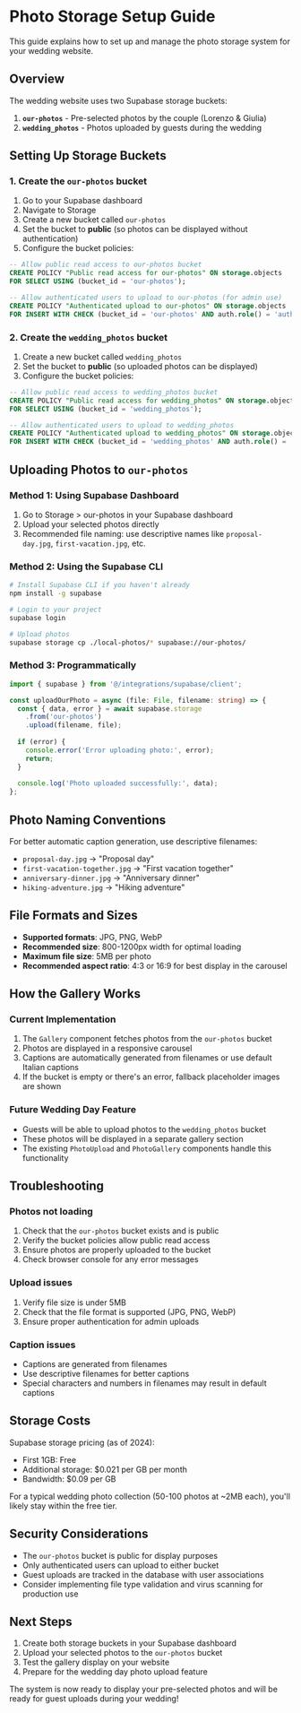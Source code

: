 # Photo Storage Setup Guide

This guide explains how to set up and manage the photo storage system for your wedding website.

## Overview

The wedding website uses two Supabase storage buckets:

1. **`our-photos`** - Pre-selected photos by the couple (Lorenzo & Giulia)
2. **`wedding_photos`** - Photos uploaded by guests during the wedding

## Setting Up Storage Buckets

### 1. Create the `our-photos` bucket

1. Go to your Supabase dashboard
2. Navigate to Storage
3. Create a new bucket called `our-photos`
4. Set the bucket to **public** (so photos can be displayed without authentication)
5. Configure the bucket policies:

```sql
-- Allow public read access to our-photos bucket
CREATE POLICY "Public read access for our-photos" ON storage.objects
FOR SELECT USING (bucket_id = 'our-photos');

-- Allow authenticated users to upload to our-photos (for admin use)
CREATE POLICY "Authenticated upload to our-photos" ON storage.objects
FOR INSERT WITH CHECK (bucket_id = 'our-photos' AND auth.role() = 'authenticated');
```

### 2. Create the `wedding_photos` bucket

1. Create a new bucket called `wedding_photos`
2. Set the bucket to **public** (so uploaded photos can be displayed)
3. Configure the bucket policies:

```sql
-- Allow public read access to wedding_photos bucket
CREATE POLICY "Public read access for wedding_photos" ON storage.objects
FOR SELECT USING (bucket_id = 'wedding_photos');

-- Allow authenticated users to upload to wedding_photos
CREATE POLICY "Authenticated upload to wedding_photos" ON storage.objects
FOR INSERT WITH CHECK (bucket_id = 'wedding_photos' AND auth.role() = 'authenticated');
```

## Uploading Photos to `our-photos`

### Method 1: Using Supabase Dashboard
1. Go to Storage > our-photos in your Supabase dashboard
2. Upload your selected photos directly
3. Recommended file naming: use descriptive names like `proposal-day.jpg`, `first-vacation.jpg`, etc.

### Method 2: Using the Supabase CLI
```bash
# Install Supabase CLI if you haven't already
npm install -g supabase

# Login to your project
supabase login

# Upload photos
supabase storage cp ./local-photos/* supabase://our-photos/
```

### Method 3: Programmatically
```typescript
import { supabase } from '@/integrations/supabase/client';

const uploadOurPhoto = async (file: File, filename: string) => {
  const { data, error } = await supabase.storage
    .from('our-photos')
    .upload(filename, file);
    
  if (error) {
    console.error('Error uploading photo:', error);
    return;
  }
  
  console.log('Photo uploaded successfully:', data);
};
```

## Photo Naming Conventions

For better automatic caption generation, use descriptive filenames:

- `proposal-day.jpg` → "Proposal day"
- `first-vacation-together.jpg` → "First vacation together"
- `anniversary-dinner.jpg` → "Anniversary dinner"
- `hiking-adventure.jpg` → "Hiking adventure"

## File Formats and Sizes

- **Supported formats**: JPG, PNG, WebP
- **Recommended size**: 800-1200px width for optimal loading
- **Maximum file size**: 5MB per photo
- **Recommended aspect ratio**: 4:3 or 16:9 for best display in the carousel

## How the Gallery Works

### Current Implementation
1. The `Gallery` component fetches photos from the `our-photos` bucket
2. Photos are displayed in a responsive carousel
3. Captions are automatically generated from filenames or use default Italian captions
4. If the bucket is empty or there's an error, fallback placeholder images are shown

### Future Wedding Day Feature
- Guests will be able to upload photos to the `wedding_photos` bucket
- These photos will be displayed in a separate gallery section
- The existing `PhotoUpload` and `PhotoGallery` components handle this functionality

## Troubleshooting

### Photos not loading
1. Check that the `our-photos` bucket exists and is public
2. Verify the bucket policies allow public read access
3. Ensure photos are properly uploaded to the bucket
4. Check browser console for any error messages

### Upload issues
1. Verify file size is under 5MB
2. Check that the file format is supported (JPG, PNG, WebP)
3. Ensure proper authentication for admin uploads

### Caption issues
- Captions are generated from filenames
- Use descriptive filenames for better captions
- Special characters and numbers in filenames may result in default captions

## Storage Costs

Supabase storage pricing (as of 2024):
- First 1GB: Free
- Additional storage: $0.021 per GB per month
- Bandwidth: $0.09 per GB

For a typical wedding photo collection (50-100 photos at ~2MB each), you'll likely stay within the free tier.

## Security Considerations

- The `our-photos` bucket is public for display purposes
- Only authenticated users can upload to either bucket
- Guest uploads are tracked in the database with user associations
- Consider implementing file type validation and virus scanning for production use

## Next Steps

1. Create both storage buckets in your Supabase dashboard
2. Upload your selected photos to the `our-photos` bucket
3. Test the gallery display on your website
4. Prepare for the wedding day photo upload feature

The system is now ready to display your pre-selected photos and will be ready for guest uploads during your wedding! 